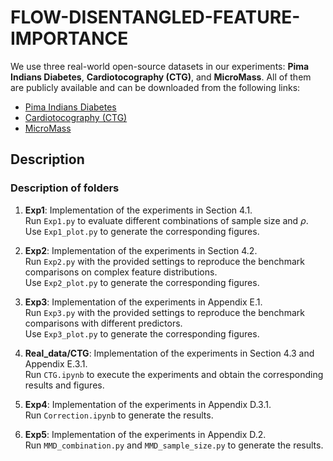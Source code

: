 # FLOW-DISENTANGLED-FEATURE-IMPORTANCE
We use three real-world open-source datasets in our experiments: **Pima Indians Diabetes**, **Cardiotocography (CTG)**, and **MicroMass**. All of them are publicly available and can be downloaded from the following links:  

- [Pima Indians Diabetes](https://www.kaggle.com/datasets/uciml/pima-indians-diabetes-database)  
- [Cardiotocography (CTG)](https://archive.ics.uci.edu/dataset/193/cardiotocography)  
- [MicroMass](https://archive.ics.uci.edu/dataset/253/micromass)  

## Description
### Description of folders
1. **Exp1**: Implementation of the experiments in Section 4.1.  
   Run `Exp1.py` to evaluate different combinations of sample size and $\rho$.  
   Use `Exp1_plot.py` to generate the corresponding figures.

2. **Exp2**: Implementation of the experiments in Section 4.2.  
   Run `Exp2.py` with the provided settings to reproduce the benchmark comparisons on complex feature distributions.  
   Use `Exp2_plot.py` to generate the corresponding figures.

3. **Exp3**: Implementation of the experiments in Appendix E.1.  
   Run `Exp3.py` with the provided settings to reproduce the benchmark comparisons with different predictors.  
   Use `Exp3_plot.py` to generate the corresponding figures.

4. **Real_data/CTG**: Implementation of the experiments in Section 4.3 and Appendix E.3.1.  
   Run `CTG.ipynb` to execute the experiments and obtain the corresponding results and figures.

5. **Exp4**: Implementation of the experiments in Appendix D.3.1.  
   Run `Correction.ipynb` to generate the results.

6. **Exp5**: Implementation of the experiments in Appendix D.2.  
   Run `MMD_combination.py` and `MMD_sample_size.py` to generate the results.  



